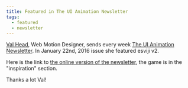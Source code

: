 ```yaml
---
title: Featured in The UI Animation Newsletter
tags:
  - featured
  - newsletter
---
```


[Val Head](https://twitter.com/vlh), Web Motion Designer, sends every week [The UI Animation Newsletter](http://uianimationnewsletter.com/). In January 22nd, 2016 issue she featured esviji v2.

Here is the link to [the online version of the newsletter](http://us2.campaign-archive2.com/?u=6fbaddc8c1fce7588d1a35cb2&id=74f4637fa1), the game is in the "inspiration" section.

Thanks a lot Val!
